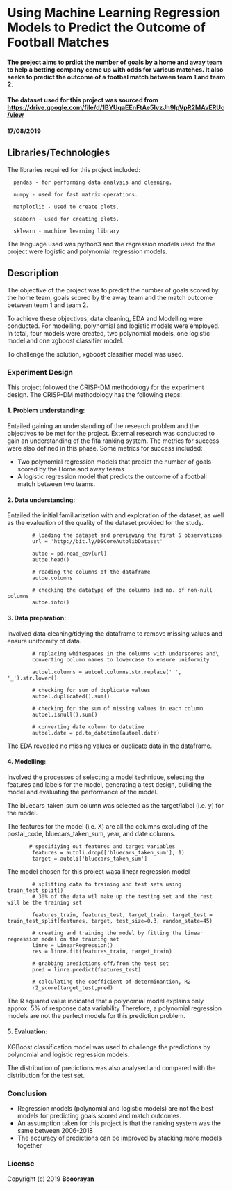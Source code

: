 # Using Machine Learning Regression Models to Predict the Outcome of Football Matches
#### The project aims to prdict the number of goals by a home and away team to help a betting company come up with odds for various matches. It also seeks to predict the outcome of a footbal match between team 1 and team 2. 

#### The dataset used for this project was sourced from https://drive.google.com/file/d/1BYUqaEEnFtAe5lvzJh9lpVpR2MAvERUc/view

#### 17/08/2019

## Libraries/Technologies
The libraries required for this project included:

      pandas - for performing data analysis and cleaning.

      numpy - used for fast matrix operations.

      matplotlib - used to create plots.

      seaborn - used for creating plots.  
      
      sklearn - machine learning library      
  
The language used was python3 and the regression models uesd for the project were  logistic and polynomial regression models. 

## Description
The objective of the project was to predict the number of goals scored by the home team, goals scored by the away team and the match outcome between team 1 and team 2.

To achieve these objectives, data cleaning, EDA and Modelling were conducted. 
For modelling, polynomial and logistic models were employed. In total, four models were created, two polynomial models, one logistic model and one xgboost classifier model.

To challenge the solution, xgboost classifier model was used. 

### Experiment Design
This project followed the CRISP-DM methodology for the experiment design. The CRISP-DM methodology has the following steps:

####   1.   Problem understanding: 
Entailed gaining an understanding of the research problem and the objectives to be met for the project. External research was conducted to gain an understanding of the fifa ranking system. 
The metrics for success were also defined in this phase.
Some metrics for success included:
  *   Two polynomial regression models that predict the number of goals scored by the Home and away teams
  *   A logistic regression model that predicts the outcome of a football match between two teams.  
   
####   2.   Data understanding: 
Entailed the initial familiarization with and exploration of the dataset, as well as the evaluation of the quality of the dataset provided for the study.

            # loading the dataset and previewing the first 5 observations 
            url = 'http://bit.ly/DSCoreAutolibDataset'

            autoe = pd.read_csv(url)
            autoe.head()
            
            # reading the columns of the dataframe
            autoe.columns
            
            # checking the datatype of the columns and no. of non-null columns
            autoe.info()
   
####   3.   Data preparation: 
Involved data cleaning/tidying the dataframe to remove missing values and ensure uniformity of data. 
   
            # replacing whitespaces in the columns with underscores and\
            converting column names to lowercase to ensure uniformity
            
            autoel.columns = autoel.columns.str.replace(' ', '_').str.lower()
            
            # checking for sum of duplicate values
            autoel.duplicated().sum()
            
            # checking for the sum of missing values in each column
            autoel.isnull().sum()
            
            # converting date column to datetime
            autoel.date = pd.to_datetime(autoel.date)
 
The EDA revealed no missing values or duplicate data in the dataframe.

####   4.   Modelling: 
Involved the processes of selecting a model technique, selecting the features and labels for the model, generating a test design, building the model and evaluating the performance of the model. 
   
The bluecars_taken_sum column was selected as the target/label (i.e. y) for the model.
      
The features for the model (i.e. X) are all the columns excluding of the postal_code, bluecars_taken_sum, year, and date columns.

           # specifiying out features and target variables 
            features = autoli.drop(['bluecars_taken_sum'], 1)
            target = autoli['bluecars_taken_sum']

The model chosen for this project wasa linear regression model

            # splitting data to training and test sets using train_test_split()
            # 30% of the data wil make up the testing set and the rest will be the training set

            features_train, features_test, target_train, target_test = train_test_split(features, target, test_size=0.3, random_state=45)

            # creating and training the model by fitting the linear regression model on the training set
            linre = LinearRegression()
            res = linre.fit(features_train, target_train)

            # grabbing predictions off/from the test set 
            pred = linre.predict(features_test)

            # calculating the coefficient of determinantion, R2
            r2_score(target_test,pred)

The R squared value indicated that a polynomial model explains only approx. 5% of response data variability
Therefore, a polynomial regression models are not the perfect models for this prediction problem.


####   5.   Evaluation: 
XGBoost classification model was used to challenge the predictions by polynomial and logistic regression models. 

The distribution of predictions was also analysed and compared with the distribution for the test set.

            
### Conclusion


*   Regression models (polynomial and logistic models) are not the best models for predicting goals scored and match outcomes.
*   An assumption taken for this project is that the ranking system was the same between 2006-2018
*   The accuracy of predictions can be improved by stacking more models together


### License

Copyright (c) 2019 **Booorayan**
